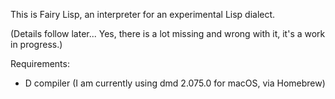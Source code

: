 This is Fairy Lisp, an interpreter for an experimental Lisp dialect.

(Details follow later... Yes, there is a lot missing and wrong with it, it's a
work in progress.)


Requirements:

* D compiler (I am currently using dmd 2.075.0 for macOS, via Homebrew)

